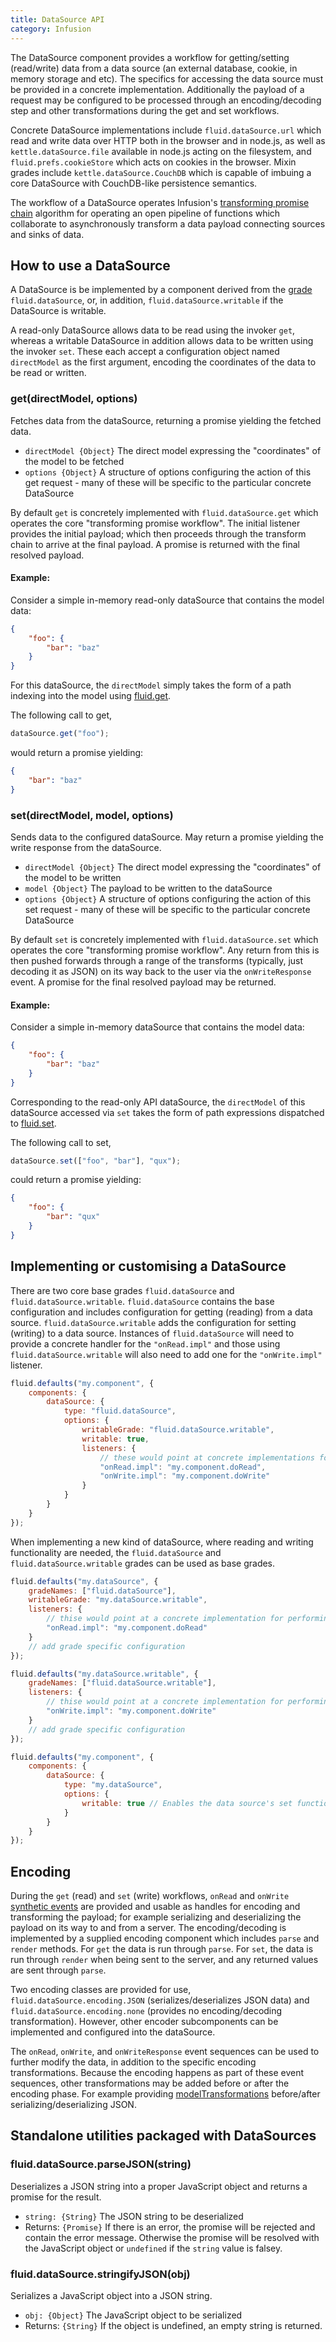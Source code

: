 ```yaml
---
title: DataSource API
category: Infusion
---
```


The DataSource component provides a workflow for getting/setting (read/write) data from a data source (an external
database, cookie, in memory storage and etc). The specifics for accessing the data source must be provided in a concrete
implementation. Additionally the payload of a request may be configured to be processed through an encoding/decoding
step and other transformations during the get and set workflows.

Concrete DataSource implementations include `fluid.dataSource.url` which read and write data over HTTP both in the
browser and in node.js, as well as `kettle.dataSource.file` available in node.js acting on the filesystem, and
`fluid.prefs.cookieStore` which acts on cookies in the browser. Mixin grades include `kettle.dataSource.CouchDB` which
is capable of imbuing a core DataSource with CouchDB-like persistence semantics.

The workflow of a DataSource operates Infusion's
[transforming promise chain](PromisesAPI.md#fluidpromisefiretransformeventevent-payload-options) algorithm for
operating an open pipeline of functions which collaborate to asynchronously transform a data payload connecting
sources and sinks of data.

## How to use a DataSource

A DataSource is be implemented by a component derived from the [grade](ComponentGrades.md) `fluid.dataSource`, or, in addition,
`fluid.dataSource.writable` if the DataSource is writable.

A read-only DataSource allows data to be read using the invoker `get`, whereas a writable DataSource in addition allows
data to be written using the invoker `set`. These each accept a configuration object named `directModel` as the first
argument, encoding the coordinates of the data to be read or written.

### get(directModel, options)

Fetches data from the dataSource, returning a promise yielding the fetched data.

* `directModel {Object}` The direct model expressing the "coordinates" of the model to be fetched
* `options {Object}` A structure of options configuring the action of this get request - many of these will be specific
to the particular concrete DataSource

By default `get` is concretely implemented with `fluid.dataSource.get` which operates the core "transforming promise
workflow". The initial listener provides the initial payload; which then proceeds through the transform chain to arrive
at the final payload. A promise is returned with the final resolved payload.

#### Example:

Consider a simple in-memory read-only dataSource that contains the model data:

```json
{
    "foo": {
        "bar": "baz"
    }
}
```

For this dataSource, the `directModel` simply takes the form of a path indexing into the model using
[fluid.get](CoreAPI.md#fluidgetmodel-path).

The following call to get,

```javascript
dataSource.get("foo");
```

would return a promise yielding:

```json
{
    "bar": "baz"
}
```

### set(directModel, model, options)

Sends data to the configured dataSource. May return a promise yielding the write response from the dataSource.

* `directModel {Object}` The direct model expressing the "coordinates" of the model to be written
* `model {Object}` The payload to be written to the dataSource
* `options {Object}` A structure of options configuring the action of this set request - many of these will be specific
to the particular concrete DataSource

By default `set` is concretely implemented with `fluid.dataSource.set` which operates the core "transforming promise
workflow". Any return from this is then pushed forwards through a range of the transforms (typically, just decoding it
as JSON) on its way back to the user via the `onWriteResponse` event. A promise for the final resolved payload may be
returned.

#### Example:

Consider a simple in-memory dataSource that contains the model data:

```json
{
    "foo": {
        "bar": "baz"
    }
}
```

Corresponding to the read-only API dataSource, the `directModel` of this dataSource accessed via `set` takes the
form of path expressions dispatched to [fluid.set](CoreAPI.md#fluidsetmodel-path-newvalue).

The following call to set,

```javascript
dataSource.set(["foo", "bar"], "qux");
```

could return a promise yielding:

```json
{
    "foo": {
        "bar": "qux"
    }
}
```

## Implementing or customising a DataSource

There are two core base grades `fluid.dataSource` and `fluid.dataSource.writable`. `fluid.dataSource` contains the base
configuration and includes configuration for getting (reading) from a data source. `fluid.dataSource.writable` adds the
configuration for setting (writing) to a data source. Instances of `fluid.dataSource` will need to provide a concrete
handler for the `"onRead.impl"` and those using `fluid.dataSource.writable` will also need to add one for the
`"onWrite.impl"` listener.

```javascript
fluid.defaults("my.component", {
    components: {
        dataSource: {
            type: "fluid.dataSource",
            options: {
                writableGrade: "fluid.dataSource.writable",
                writable: true,
                listeners: {
                    // these would point at concrete implementations for performing the read and write operations.
                    "onRead.impl": "my.component.doRead",
                    "onWrite.impl": "my.component.doWrite"
                }
            }
        }
    }
});
```

When implementing a new kind of dataSource, where reading and writing functionality are needed, the `fluid.dataSource`
and `fluid.dataSource.writable` grades can be used as base grades.

```javascript
fluid.defaults("my.dataSource", {
    gradeNames: ["fluid.dataSource"],
    writableGrade: "my.dataSource.writable",
    listeners: {
        // thise would point at a concrete implementation for performing the read operation.
        "onRead.impl": "my.component.doRead"
    }
    // add grade specific configuration
});

fluid.defaults("my.dataSource.writable", {
    gradeNames: ["fluid.dataSource.writable"],
    listeners: {
        // thise would point at a concrete implementation for performing the write operation.
        "onWrite.impl": "my.component.doWrite"
    }
    // add grade specific configuration
});

fluid.defaults("my.component", {
    components: {
        dataSource: {
            type: "my.dataSource",
            options: {
                writable: true // Enables the data source's set function
            }
        }
    }
});
```

## Encoding

During the `get` (read) and `set` (write) workflows, `onRead` and `onWrite`
[synthetic events](PromisesAPI.md#fluidpromisefiretransformeventevent-payload-options) are provided and usable as
handles for encoding and transforming the payload; for example serializing and deserializing the payload on its way to
and from a server. The encoding/decoding is implemented by a supplied encoding component which includes `parse` and
`render` methods. For `get` the data is run through `parse`. For `set`, the data is run through `render` when being sent
to the server, and any returned values are sent through `parse`.

Two encoding classes are provided for use, `fluid.dataSource.encoding.JSON` (serializes/deserializes JSON data) and
`fluid.dataSource.encoding.none` (provides no encoding/decoding transformation). However, other encoder subcomponents
can be implemented and configured into the dataSource.

The `onRead`, `onWrite`, and `onWriteResponse` event sequences can be used to further modify the data, in addition to
the specific encoding transformations. Because the encoding happens as part of these event sequences, other
transformations may be added before or after the encoding phase. For example providing
[modelTransformations](ModelTransformationAPI.md) before/after serializing/deserializing JSON.

## Standalone utilities packaged with DataSources

### fluid.dataSource.parseJSON(string)

Deserializes a JSON string into a proper JavaScript object and returns a promise for the result.

* `string: {String}` The JSON string to be deserialized
* Returns: `{Promise}` If there is an error, the promise will be rejected and contain the error message. Otherwise the
promise will be resolved with the JavaScript object or `undefined` if the `string` value is falsey.

### fluid.dataSource.stringifyJSON(obj)

Serializes a JavaScript object into a JSON string.

* `obj: {Object}` The JavaScript object to be serialized
* Returns: `{String}` If the object is undefined, an empty string is returned.
